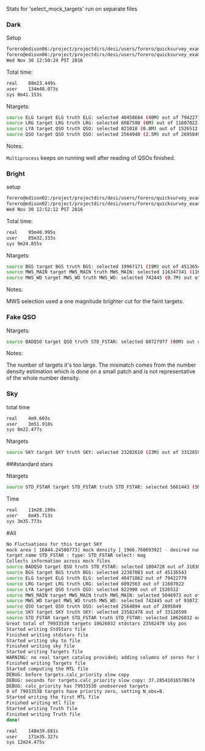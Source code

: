 Stats for 'select_mock_targets' run on separate files

### Dark

Setup

```bash
forero@edison06:/project/projectdirs/desi/users/forero/quicksurvey_example> time ~/desitarget/bin/select_mock_targets -c input/mock_dark.yaml  -O input/dark/
forero@edison06:/project/projectdirs/desi/users/forero/quicksurvey_example> date
Wed Nov 30 12:50:24 PST 2016
```

Total time: 
```bash
real	88m23.449s
user	134m48.073s
sys	8m41.153s
```
Ntargets:

```bash
source ELG target ELG truth ELG: selected 40458684 (40M) out of 79422779
source LRG target LRG truth LRG: selected 6087590 (6M) out of 11607022
source LYA target QSO truth QSO: selected 821018 (0.8M) out of 1526512
source QSO target QSO truth QSO: selected 2564940 (2.5M) out of 2695849
```

Notes:

`Multiprocess` keeps on running well after reading of QSOs finished.

### Bright

setup

```bash
forero@edison02:/project/projectdirs/desi/users/forero/quicksurvey_example> time ~/desitarget/bin/select_mock_targets -c input/mock_bright.yaml  -O input/bright/
forero@edison02:/project/projectdirs/desi/users/forero/quicksurvey_example> date
Wed Nov 30 12:52:12 PST 2016
```

Total time: 
```bash
real	95m40.995s
user	85m32.333s
sys	9m24.855s
```

Ntargets:

```bash
source BGS target BGS truth BGS: selected 19967171 (19M) out of 45136543
source MWS_MAIN target MWS_MAIN truth MWS_MAIN: selected 116347341 (116M) out of 318380785
source MWS_WD target MWS_WD truth MWS_WD: selected 742445 (0.7M) out of 930721
```

Notes:

MWS selection used a one magnitude brighter cut for the faint targets.

### Fake QSO

Ntargets:
```bash
source BADQSO target QSO truth STD_FSTAR: selected 80727977 (80M) out of 318380785
```
Notes:

The number of targets it's too large. The mismatch comes from the number density estimation which is done on a small 
patch and is not representative of the whole number density.

### Sky


total time
```bash
real	4m9.603s
user	3m51.918s
sys	0m22.477s
```

Ntargets
```bash
source SKY target SKY truth SKY: selected 23202610 (23M) out of 33128599
```

###standard stars

Ntargets
```bash
source STD_FSTAR target STD_FSTAR truth STD_FSTAR: selected 5661443 (5M) out of 201477132
```

Time
```bash
real	11m28.199s
user	6m45.713s
sys	3m35.773s
```

#All

```bash
No Fluctuations for this target SKY
mock area [ 16844.24500773] mock density [ 1966.76069392] - desired num density 1400.0
target_name STD_FSTAR : type: STD_FSTAR select: mag
Collects information across mock files
source BADQSO target QSO truth STD_FSTAR: selected 1804728 out of 318380785
source BGS target BGS truth BGS: selected 22387083 out of 45136543
source ELG target ELG truth ELG: selected 40471862 out of 79422779
source LRG target LRG truth LRG: selected 6092563 out of 11607022
source LYA target QSO truth QSO: selected 822990 out of 1526512
source MWS_MAIN target MWS_MAIN truth MWS_MAIN: selected 5046973 out of 318380785
source MWS_WD target MWS_WD truth MWS_WD: selected 742445 out of 930721
source QSO target QSO truth QSO: selected 2564894 out of 2695849
source SKY target SKY truth SKY: selected 23582478 out of 33128599
source STD_FSTAR target STD_FSTAR truth STD_FSTAR: selected 10626032 out of 318380785
Great total of 79933538 targets 10626032 stdstars 23582478 sky pos
Started writing StdStars file
Finished writing stdstars file
Started writing sky to file
Finished writing sky file
Started writing Targets file
WARNING: no real target catalog provided; adding columns of zeros for DECAM_FLUX, SHAPE*
Finished writing Targets file
Started computing the MTL file
DEBUG: before targets.calc_priority slow copy
DEBUG: seconds for targets.calc_priority slow copy: 37.28541016578674
DEBUG: calc_priority has 79933538 unobserved targets
0 of 79933538 targets have priority zero, setting N_obs=0.
Started writing the first MTL file
Finished writing mtl file
Started writing Truth file
Finished writing Truth file
done!

real	148m39.681s
user	171m35.327s
sys	12m24.475s
```
